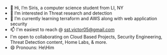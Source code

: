 - 👋 Hi, I’m Siris, a computer science student from LI, NY
- 👀 I’m interested in Threat research and detection
- 🌱 I’m currently learning terraform and AWS along with web application security
- 📫 I'm easiest to reach @ sst.victor05@gmail.com
-  I'm open to collaborating on Cloud Based Projects, Security Engineering, Threat Detection content, Home Labs, & more.
- 😄 Pronouns: He\Him

<!---
MadebySiris/MadebySiris is a ✨ special ✨ repository because its `README.md` (this file) appears on your GitHub profile.
You can click the Preview link to take a look at your changes.
--->
